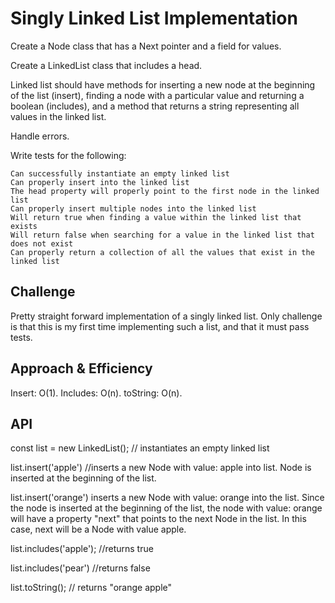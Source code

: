 # Singly Linked List Implementation

Create a Node class that has a Next pointer and a field for values.

Create a LinkedList class that includes a head.

Linked list should have methods for inserting a new node at the beginning of the list (insert), finding a node with a particular value and returning a boolean (includes), and a method that returns a string representing all values in the linked list.

Handle errors.

Write tests for the following: 

    Can successfully instantiate an empty linked list
    Can properly insert into the linked list
    The head property will properly point to the first node in the linked list
    Can properly insert multiple nodes into the linked list
    Will return true when finding a value within the linked list that exists
    Will return false when searching for a value in the linked list that does not exist
    Can properly return a collection of all the values that exist in the linked list


## Challenge
Pretty straight forward implementation of a singly linked list. Only challenge is that this is my first time implementing such a list, and that it must pass tests.

## Approach & Efficiency
Insert: O(1).
Includes: O(n).
toString: O(n).

## API

const list = new LinkedList(); // instantiates an empty linked list

list.insert('apple') //inserts a new Node with value: apple into 
list. Node is inserted at the beginning of the list.

list.insert('orange') inserts a new Node with value: orange into the list. Since the node is inserted at the beginning of the list, the node with value: orange will have a property "next" that points to the next Node in the list. In this case, next will be a Node with value apple.

list.includes('apple'); //returns true

list.includes('pear') //returns false

list.toString(); // returns "orange apple"